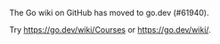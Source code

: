 The Go wiki on GitHub has moved to go.dev (#61940).

Try <https://go.dev/wiki/Courses> or <https://go.dev/wiki/>.

